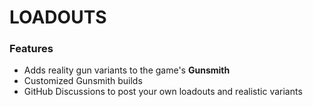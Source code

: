 # LOADOUTS

### Features
- Adds reality gun variants to the game's **Gunsmith**
- Customized Gunsmith builds
- GitHub Discussions to post your own loadouts and realistic variants
